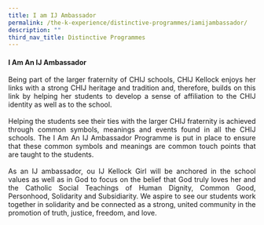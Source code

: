 ```yaml
---
title: I am IJ Ambassador
permalink: /the-k-experience/distinctive-programmes/iamijambassador/
description: ""
third_nav_title: Distinctive Programmes
---
```

<h4>I Am An IJ Ambassador</h4>
<p align="justify">Being part of the larger fraternity of CHIJ schools, CHIJ Kellock enjoys her links with a strong CHIJ heritage and tradition and, therefore, builds on this link by helping her students to develop a sense of affiliation to the CHIJ identity as well as to the school.<br><br>
Helping the students see their ties with the larger CHIJ fraternity is achieved through common symbols, meanings and events found in all the CHIJ schools. The I Am An IJ Ambassador Programme is put in place to ensure that these common symbols and meanings are common touch points that are taught to the students.<br><br>
As an IJ ambassador, ou IJ Kellock Girl will be anchored in the school values as well as in God to focus on the belief that God truly loves her and the Catholic Social Teachings of Human Dignity,  Common Good, Personhood, Solidarity and Subsidiarity. We aspire to see our students work together in solidarity and be connected as a strong, united community in the promotion of truth, justice, freedom, and love.
</p>
